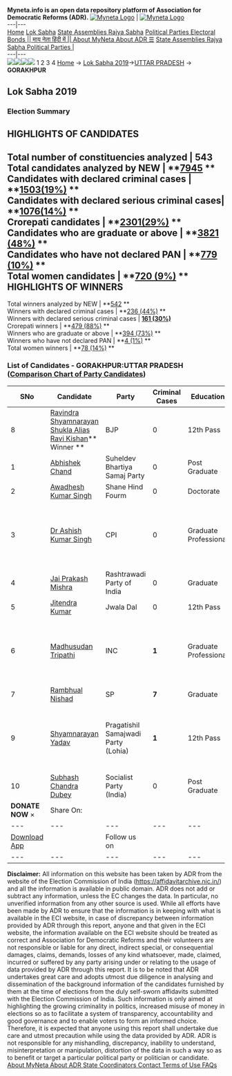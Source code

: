 **Myneta.info is an open data repository platform of Association for Democratic Reforms (ADR).**
[![Myneta Logo](https://www.myneta.info/lib/img/myneta-logo.png)](https://www.myneta.info/) | [![Myneta Logo](https://www.myneta.info/lib/img/adr-logo.png)](https://adrindia.org)  
---|---  
[Home](https://www.myneta.info/) [Lok Sabha](https://www.myneta.info/#ls "Lok Sabha") [ State Assemblies ](https://www.myneta.info/#sa "State Assemblies") [Rajya Sabha](https://www.myneta.info/#rs "Rajya Sabha") [Political Parties ](https://www.myneta.info/party "Political Parties") [ Electoral Bonds ](https://www.myneta.info/electoral_bonds "Electoral Bonds") [ || माय नेता हिंदी में || ](https://translate.google.co.in/translate?prev=hp&hl=en&js=y&u=www.myneta.info&sl=en&tl=hi&history_state0=) [ About MyNeta ](https://adrindia.org/content/about-myneta) [ About ADR ](https://adrindia.org/about-adr/who-we-are) [☰](javascript:void\(0\))
[ State Assemblies ](https://www.myneta.info/#sa "State Assemblies") [ Rajya Sabha ](https://www.myneta.info/#rs "Rajya Sabha") [ Political Parties ](https://www.myneta.info/party "Political Parties")
|   
---|---  
![](https://www.myneta.info/lib/img/banner/banner-1.png)![](https://www.myneta.info/lib/img/banner/banner-2.png)![](https://www.myneta.info/lib/img/banner/banner-3.png)![](https://www.myneta.info/lib/img/banner/banner-4.png)
1  2  3  4 
[Home](https://www.myneta.info/) → [Lok Sabha 2019](https://www.myneta.info/LokSabha2019/)→[UTTAR PRADESH](https://www.myneta.info/LokSabha2019/index.php?action=show_constituencies&state_id=57) → **GORAKHPUR**
### 
## Lok Sabha 2019
###  Election Summary 
HIGHLIGHTS OF CANDIDATES  
---  
Total number of constituencies analyzed |  543   
Total candidates analyzed by NEW | **[7945](https://www.myneta.info/LokSabha2019/index.php?action=summary&subAction=candidates_analyzed&sort=candidate#summary) **  
Candidates with declared criminal cases | **[1503(19%)](https://www.myneta.info/LokSabha2019/index.php?action=summary&subAction=crime&sort=candidate#summary) **  
Candidates with declared serious criminal cases| **[1076(14%)](https://www.myneta.info/LokSabha2019/index.php?action=summary&subAction=serious_crime&sort=candidate#summary) **  
Crorepati candidates | **[2301(29%)](https://www.myneta.info/LokSabha2019/index.php?action=summary&subAction=crorepati&sort=candidate#summary) **  
Candidates who are graduate or above | **[3821 (48%)](https://www.myneta.info/LokSabha2019/index.php?action=summary&subAction=education&sort=candidate#summary) **  
Candidates who have not declared PAN | **[779 (10%)](https://www.myneta.info/LokSabha2019/index.php?action=summary&subAction=without_pan&sort=candidate#summary) **  
Total women candidates | **[720 (9%)](https://www.myneta.info/LokSabha2019/index.php?action=summary&subAction=women_candidate&sort=candidate#summary) **  
HIGHLIGHTS OF WINNERS  
---  
Total winners analyzed by NEW | **[542](https://www.myneta.info/LokSabha2019/index.php?action=summary&subAction=winner_analyzed&sort=candidate#summary) **  
Winners with declared criminal cases | **[236 (44%)](https://www.myneta.info/LokSabha2019/index.php?action=summary&subAction=winner_crime&sort=candidate#summary) **  
Winners with declared serious criminal cases | **[161 (30%)](https://www.myneta.info/LokSabha2019/index.php?action=summary&subAction=winner_serious_crime&sort=candidate#summary)**  
Crorepati winners | **[479 (88%)](https://www.myneta.info/LokSabha2019/index.php?action=summary&subAction=winner_crorepati&sort=candidate#summary) **  
Winners who are graduate or above | **[394 (73%)](https://www.myneta.info/LokSabha2019/index.php?action=summary&subAction=winner_education&sort=candidate#summary) **  
Winners who have not declared PAN | **[4 (1%)](https://www.myneta.info/LokSabha2019/index.php?action=summary&subAction=winner_without_pan&sort=candidate#summary) **  
Total women winners | **[78 (14%)](https://www.myneta.info/LokSabha2019/index.php?action=summary&subAction=winner_women&sort=candidate#summary) **  
### List of Candidates - GORAKHPUR:UTTAR PRADESH ([Comparison Chart of Party Candidates](https://www.myneta.info/LokSabha2019/comparisonchart.php?constituency_id=941))
SNo | Candidate| Party| Criminal Cases| Education| Age| Total Assets| Liabilities  
---|---|---|---|---|---|---|---  
8  | [Ravindra Shyamnarayan Shukla Alias Ravi Kishan](https://www.myneta.info/LokSabha2019/candidate.php?candidate_id=12940)** Winner ** | BJP | 0 | 12th Pass| 51 | Rs 20,84,94,688 ~ 20 Crore+ | Rs 1,77,11,043 ~ 1 Crore+  
1  | [Abhishek Chand](https://www.myneta.info/LokSabha2019/candidate.php?candidate_id=13690) | Suheldev Bhartiya Samaj Party | 0 | Post Graduate| 30 | Rs 5,45,000 ~ 5 Lacs+ | Rs 0 ~   
2  | [Awadhesh Kumar Singh](https://www.myneta.info/LokSabha2019/candidate.php?candidate_id=13688) | Shane Hind Fourm | 0 | Doctorate| 63 | Rs 12,45,54,884 ~ 12 Crore+ | Rs 41,90,656 ~ 41 Lacs+  
3  | [Dr Ashish Kumar Singh](https://www.myneta.info/LokSabha2019/candidate.php?candidate_id=13689) | CPI | 0 | Graduate Professional| 40 | ![](https://myneta.info/image_v2.php?myneta_folder=LokSabha2019&candidate_id=13689&col=ta) | ![](https://myneta.info/image_v2.php?myneta_folder=LokSabha2019&candidate_id=13689&col=lia)  
4  | [Jai Prakash Mishra](https://www.myneta.info/LokSabha2019/candidate.php?candidate_id=13691) | Rashtrawadi Party of India | 0 | Graduate| 52 | Rs 1,36,65,000 ~ 1 Crore+ | Rs 0 ~   
5  | [Jitendra Kumar](https://www.myneta.info/LokSabha2019/candidate.php?candidate_id=13692) | Jwala Dal | 0 | 12th Pass| 31 | Rs 1,55,60,000 ~ 1 Crore+ | Rs 0 ~   
6  | [Madhusudan Tripathi](https://www.myneta.info/LokSabha2019/candidate.php?candidate_id=13686) | INC | **1** | Graduate Professional| 65 | ![](https://myneta.info/image_v2.php?myneta_folder=LokSabha2019&candidate_id=13686&col=ta) | ![](https://myneta.info/image_v2.php?myneta_folder=LokSabha2019&candidate_id=13686&col=lia)  
7  | [Rambhual Nishad](https://www.myneta.info/LokSabha2019/candidate.php?candidate_id=12941) | SP | **7** | Graduate| 58 | Rs 3,97,17,782 ~ 3 Crore+ | Rs 21,00,000 ~ 21 Lacs+  
9  | [Shyamnarayan Yadav](https://www.myneta.info/LokSabha2019/candidate.php?candidate_id=12942) | Pragatishil Samajwadi Party (Lohia) | **1** | 12th Pass| 49 | ![](https://myneta.info/image_v2.php?myneta_folder=LokSabha2019&candidate_id=12942&col=ta) | ![](https://myneta.info/image_v2.php?myneta_folder=LokSabha2019&candidate_id=12942&col=lia)  
10  | [Subhash Chandra Dubey](https://www.myneta.info/LokSabha2019/candidate.php?candidate_id=13687) | Socialist Party (India) | 0 | Post Graduate| 73 | Rs 8,51,680 ~ 8 Lacs+ | Rs 0 ~   
|  **DONATE NOW** × |  Share On:  | [](https://api.whatsapp.com/send?text=https%3A%2F%2Fmyneta.info%2Fpunjab2022%2Findex.php%3Faction%3Dshow_constituencies%26state_id%3D19) | [](https://www.facebook.com/sharer/sharer.php?u=https%3A%2F%2Fmyneta.info%2Fpunjab2022%2Findex.php%3Faction%3Dshow_constituencies%26state_id%3D19) | [](https://twitter.com/share?url=https%3A%2F%2Fmyneta.info%2Fpunjab2022%2Findex.php%3Faction%3Dshow_constituencies%26state_id%3D19)  
---|---|---|---|---  
| [ Download App ](https://play.google.com/store/apps/details?id=com.webrosoft.myneta1&pcampaignid=pcampaignidMKT-Other-global-all-co-prtnr-py-PartBadge-Mar2515-1) | [](https://play.google.com/store/apps/details?id=com.webrosoft.myneta1&pcampaignid=pcampaignidMKT-Other-global-all-co-prtnr-py-PartBadge-Mar2515-1) |  Follow us on  | [](https://www.facebook.com/adrindia.org/) | [](https://twitter.com/adrspeaks) | [](https://groups.google.com/g/national-election-watch?hl=en&pli=1) | [](https://www.instagram.com/adrspeaks/) | [](https://www.youtube.com/user/adrspeaks) | [](https://sharechat.com/profile/adrspeaks)  
---|---|---|---|---|---|---|---|---  
**Disclaimer:** All information on this website has been taken by ADR from the website of the Election Commission of India (https://affidavitarchive.nic.in/) and all the information is available in public domain. ADR does not add or subtract any information, unless the EC changes the data. In particular, no unverified information from any other source is used. While all efforts have been made by ADR to ensure that the information is in keeping with what is available in the ECI website, in case of discrepancy between information provided by ADR through this report, anyone and that given in the ECI website, the information available on the ECI website should be treated as correct and Association for Democratic Reforms and their volunteers are not responsible or liable for any direct, indirect special, or consequential damages, claims, demands, losses of any kind whatsoever, made, claimed, incurred or suffered by any party arising under or relating to the usage of data provided by ADR through this report. It is to be noted that ADR undertakes great care and adopts utmost due diligence in analysing and dissemination of the background information of the candidates furnished by them at the time of elections from the duly self-sworn affidavits submitted with the Election Commission of India. Such information is only aimed at highlighting the growing criminality in politics, increased misuse of money in elections so as to facilitate a system of transparency, accountability and good governance and to enable voters to form an informed choice. Therefore, it is expected that anyone using this report shall undertake due care and utmost precaution while using the data provided by ADR. ADR is not responsible for any mishandling, discrepancy, inability to understand, misinterpretation or manipulation, distortion of the data in such a way so as to benefit or target a particular political party or politician or candidate. 
[ About MyNeta ](https://adrindia.org/content/about-myneta) [ About ADR ](https://adrindia.org/about-adr/who-we-are) [ State Coordinators ](https://adrindia.org/about-adr/state-coordinators) [ Contact ](https://adrindia.org/contact-us) [ Terms of Use ](https://adrindia.org/content/adr-terms-use) [ FAQs ](https://adrindia.org/content/faqs)
